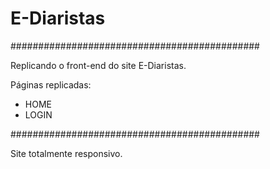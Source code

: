 # E-Diaristas #

#############################################


Replicando o front-end do site E-Diaristas.

Páginas replicadas: 

- HOME
- LOGIN

#############################################

Site totalmente responsivo.
